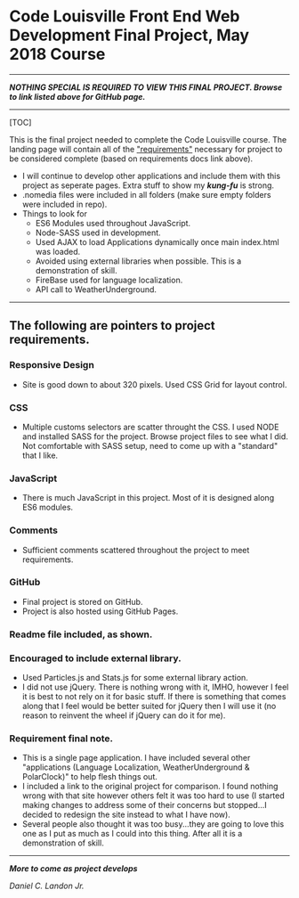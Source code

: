 # Code Louisville Front End Web Development Final Project, May 2018 Course

---

***NOTHING SPECIAL IS REQUIRED TO VIEW THIS FINAL PROJECT. Browse to link listed above for GitHub page.***

---

[TOC]

This is the final project needed to complete the Code Louisville course. The landing page will contain all of the ["requirements"](https://github.com/CodeLouisville/Student-Resources/wiki/Front-End-Web-Development-Project-Requirements) necessary for project to be considered complete (based on requirements docs link above).

- I will continue to develop other applications and include them with this project as seperate pages. Extra stuff to show my ***kung-fu*** is strong.
- .nomedia files were included in all folders (make sure empty folders were included in repo).
- Things to look for
  - ES6 Modules used throughout JavaScript.
  - Node-SASS used in development.
  - Used AJAX to load Applications dynamically once main index.html was loaded.
  - Avoided using external libraries when possible. This is a demonstration of skill.
  - FireBase used for language localization.
  - API call to WeatherUnderground.

***

## The following are pointers to project requirements.

### Responsive Design

- Site is good down to about 320 pixels. Used CSS Grid for layout control.

### CSS

- Multiple customs selectors are scatter throught the CSS. I used NODE and installed SASS for the project. Browse project files to see what I did. Not comfortable with SASS setup, need to come up with a "standard" that I like.

### JavaScript

- There is much JavaScript in this project. Most of it is designed along ES6 modules.

### Comments

- Sufficient comments scattered throughout the project to meet requirements.

### GitHub

- Final project is stored on GitHub.
- Project is also hosted using GitHub Pages.

### Readme file included, as shown.

### Encouraged to include external library. 

- Used Particles.js and Stats.js for some external library action.
- I did not use jQuery. There is nothing wrong with it, IMHO, however I feel it is best to not rely on it for basic stuff. If there is something that comes along that I feel would be better suited for jQuery then I will use it (no reason to reinvent the wheel if jQuery can do it for me).

### Requirement final note. 

- This is a single page application. I have included several other "applications (Language Localization, WeatherUnderground & PolarClock)" to help flesh things out.
- I included a link to the original project for comparison. I found nothing wrong with that site however others felt it was too hard to use (I started making changes to address some of their concerns but stopped...I decided to redesign the site instead to what I have now).
- Several people also thought it was too busy...they are going to love this one as I put as much as I could into this thing. After all it is a demonstration of skill.

---

***More to come as project develops***

*Daniel C. Landon Jr.*